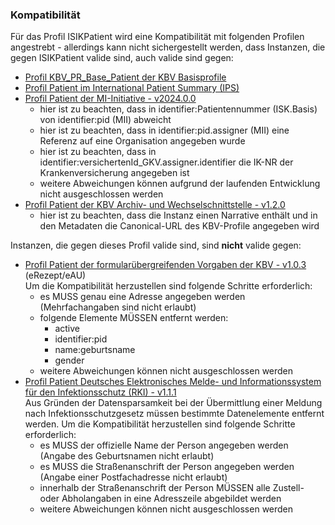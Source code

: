 ### Kompatibilität


Für das Profil ISIKPatient wird eine Kompatibilität mit folgenden Profilen angestrebt - allerdings kann nicht sichergestellt werden, dass Instanzen, die gegen ISIKPatient valide sind, auch valide sind gegen:
* [Profil KBV_PR_Base_Patient der KBV Basisprofile](https://fhir.kbv.de/StructureDefinition/KBV_PR_Base_Patient)
* [Profil Patient im International Patient Summary (IPS)](https://hl7.org/fhir/uv/ips/StructureDefinition-Patient-uv-ips.html)
* [Profil Patient der MI-Initiative - v2024.0.0](https://www.medizininformatik-initiative.de/fhir/core/modul-person/StructureDefinition/Patient)
  * hier ist zu beachten, dass in identifier:Patientennummer (ISK.Basis) von identifier:pid (MII) abweicht
  * hier ist zu beachten, dass in identifier:pid.assigner (MII) eine Referenz auf eine Organisation angegeben wurde
  * hier ist zu beachten, dass in identifier:versichertenId_GKV.assigner.identifier die IK-NR der Krankenversicherung angegeben ist
  * weitere Abweichungen können aufgrund der laufenden Entwicklung nicht ausgeschlossen werden
* [Profil Patient der KBV Archiv- und Wechselschnittstelle - v1.2.0](https://simplifier.net/pvs-archivierungs-undwechselschnittstelle/kbv_pr_aw_patient)
  * hier ist zu beachten, dass die Instanz einen Narrative enthält und in den Metadaten die Canonical-URL des KBV-Profile angegeben wird

Instanzen, die gegen dieses Profil valide sind, sind **nicht** valide gegen:

* [Profil Patient der formularübergreifenden Vorgaben der KBV - v1.0.3](https://simplifier.net/for/kbvprforpatient) (eRezept/eAU) <br/>
Um die Kompatibilität herzustellen sind folgende Schritte erforderlich:
  * es MUSS genau eine Adresse angegeben werden (Mehrfachangaben sind nicht erlaubt)
  * folgende Elemente MÜSSEN entfernt werden: 
    * active
    * identifier:pid
    * name:geburtsname
    * gender
  * weitere Abweichungen können  nicht ausgeschlossen werden
* [Profil Patient Deutsches Elektronisches Melde- und Informationssystem für den Infektionsschutz (RKI) - v1.1.1](https://simplifier.net/demis/notifiedperson) <br/>
Aus Gründen der Datensparsamkeit bei der Übermittlung einer Meldung nach Infektionsschutzgesetz müssen bestimmte Datenelemente entfernt werden. Um die Kompatibilität herzustellen sind folgende Schritte erforderlich:
  * es MUSS der offizielle Name der Person angegeben werden (Angabe des Geburtsnamen nicht erlaubt)
  * es MUSS die Straßenanschrift der Person angegeben werden (Angabe einer Postfachadresse nicht erlaubt)
  * innerhalb der Straßenanschrift der Person MÜSSEN alle Zustell- oder Abholangaben in eine Adresszeile abgebildet werden
  * weitere Abweichungen können nicht ausgeschlossen werden